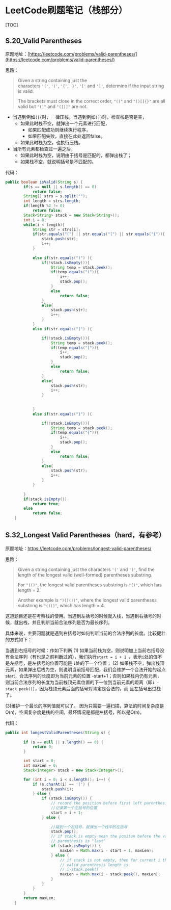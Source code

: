 # LeetCode刷题笔记（栈部分）

[TOC]

## S.20_Valid Parentheses

原题地址：[https://leetcode.com/problems/valid-parentheses/](https://leetcode.com/problems/valid-parentheses/)

思路：

> Given a string containing just the characters `'('`, `')'`, `'{'`, `'}'`, `'['` and `']'`, determine if the input string is valid.
>
> The brackets must close in the correct order, `"()"` and `"()[]{}"` are all valid but `"(]"` and `"([)]"` are not.

- 当遇到例如`([{`时，一律压栈，当遇到例如`)]}`时，检查栈是否是空，
  - 如果此时栈不空，就弹出一个元素进行匹配，
    - 如果匹配成功则继续执行程序，
    - 如果匹配失败，直接在此处返回false。
  - 如果此时栈为空，也执行压栈。
- 当所有元素都检查过一遍之后，
  - 如果此时栈为空，说明由于括号是匹配的，都弹出栈了；
  - 如果栈不空，就说明括号是不匹配的。

代码：

```java
public boolean isValid(String s) {
        if(s == null || s.length() == 0)
        	return false;
        String[] strs = s.split("");
        int length = strs.length;
        if(length %2 != 0)
        	return false;
        Stack<String> stack = new Stack<String>();
        int i = 0;
        while(i < length){
        	String str = strs[i];
        	if(str.equals("(") || str.equals("[") || str.equals("{")){
        		stack.push(str);
        		i++;
        	}
        	
        	else if(str.equals(")") ){
        		if(!stack.isEmpty()){
        			String temp = stack.peek();
        			if(temp.equals("(")){
            			i++;
            			stack.pop();
            		}
        			else
        				return false;
        		}
        		else{
        			stack.push(str);
        			i++;
        		}
        	}
        	else if(str.equals("]") ){

        		if(!stack.isEmpty()){
        			String temp = stack.peek();
        			if(temp.equals("[")){
            			i++;
            			stack.pop();
            		}
        			else
        				return false;
        		}
        		else{
        			stack.push(str);
        			i++;
        		}
        	
        		
        	}
        	else if(str.equals("}") ){

        		if(!stack.isEmpty()){
        			String temp = stack.peek();
        			if(temp.equals("{")){
            			i++;
            			stack.pop();
            		}
        			else
        				return false;
        		}
        		else{
        			stack.push(str);
        			i++;
        		}
        	}
        		
        }
        if(stack.isEmpty())
        	return true;
        else
        	return false;
    }
```

## S.32_Longest Valid Parentheses（hard，有参考）

原题地址：https://leetcode.com/problems/longest-valid-parentheses/

思路：

>Given a string containing just the characters `'('` and `')'`, find the length of the longest valid (well-formed) parentheses substring.
>
>For `"(()"`, the longest valid parentheses substring is `"()"`, which has length = 2.
>
>Another example is `")()())"`, where the longest valid parentheses substring is `"()()"`, which has length = 4.

这道题目还是在考察栈的使用。当遇到左括号的时候就入栈，当遇到右括号的时候，就出栈，并且判断当前合法序列是否为最长序列。

具体来说，主要问题就是遇到右括号时如何判断当前的合法序列的长度。比较健壮的方式如下：

当遇到右括号的时候：作如下判断
(1) 如果当前栈为空，则说明加上当前右括号没有合法序列（有也是之前判断过的），我们执行`start = i + 1 `，表示`i`处的值不是左括号，是左括号的位置可能是 `i`处的下一个位置；
(2) 如果栈不空，弹出栈顶元素，如果弹出后栈为空，则说明当前括号匹配，我们会维护一个合法开始的起点start，合法序列的长度即为当前元素的位置 -start+1；否则如果栈内仍有元素，则当前合法序列的长度为当前栈顶元素位置的下一位到当前元素的距离（即`i - stack.peek()`），因为栈顶元素后面的括号对肯定是合法的，而 且左括号出过栈了。

(3)维护一个最长的序列值就可以了。
因为只需要一遍扫描，算法的时间复杂度是O(n)，空间复杂度是栈的空间，最坏情况是都是左括号，所以是O(n)。

代码：

```java
public int longestValidParentheses(String s) {
        
		if (s == null || s.length() == 0) {
			return 0;
		}

		int start = 0;
		int maxLen = 0;
		Stack<Integer> stack = new Stack<Integer>();

		for (int i = 0; i < s.length(); i++) {
			if (s.charAt(i) == '(') {
				stack.push(i);
			} else {
				if (stack.isEmpty()) {
					// record the position before first left parenthesis
					//记录第一个左括号的位置
					start = i + 1;
				} else {
					
					//碰到一个右括号，就弹出一个栈中的左括号
					stack.pop();  
					// if stack is empty mean the positon before the valid left
					// parenthesis is "last"
					if (stack.isEmpty()) {
						maxLen = Math.max(i - start + 1, maxLen);
					} else {
						// if stack is not empty, then for current i the longest
						// valid parenthesis length is
						// i-stack.peek()
						maxLen = Math.max(i - stack.peek(), maxLen);
					}
				}
			}
		}
		return maxLen;
    }
```

